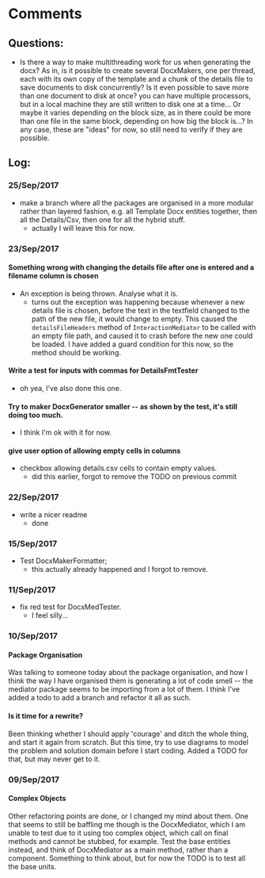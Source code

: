 Comments
========

Questions:
----------
- Is there a way to make multithreading work for us when generating the docx?
  As in, is it possible to create several DocxMakers, one per thread, each with
  its own copy of the template and a chunk of the details file to save
  documents to disk concurrently? Is it even possible to save more than one
  document to disk at once? you can have multiple processors, but in a local
  machine they are still written to disk one at a time... Or maybe it varies
  depending on the block size, as in there could be more than one file in the
  same block, depending on how big the block is...? In any case, these are
  "ideas" for now, so still need to verify if they are possible.


Log:
----

### 25/Sep/2017
- make a branch where all the packages are organised in a more modular rather
  than layered fashion, e.g. all Template Docx entities together, then all the
  Details/Csv, then one for all the hybrid stuff.
  - actually I will leave this for now.



### 23/Sep/2017
#### Something wrong with changing the details file after one is entered and a filename column is chosen
- An exception is being thrown. Analyse what it is.
  - turns out the exception was happening because whenever a new details file
    is chosen, before the text in the textfield changed to the path of the new
    file, it would change to empty. This caused the `detailsFileHeaders` method
    of `InteractionMediator` to be called with an empty file path, and caused
    it to crash before the new one could be loaded. I have added a guard
    condition for this now, so the method should be working.

#### Write a test for inputs with commas for DetailsFmtTester
- oh yea, I've also done this one.

#### Try to maker DocxGenerator smaller -- as shown by the test, it's still doing too much.
- I think I'm ok with it for now.

#### give user option of allowing empty cells in columns
- checkbox allowing details.csv cells to contain empty values.
  - did this earlier, forgot to remove the TODO on previous commit





### 22/Sep/2017
- write a nicer readme 
  - done


### 15/Sep/2017
- Test DocxMakerFormatter;
  - this actually already happened and I forgot to remove.


### 11/Sep/2017
- fix red test for DocxMedTester.
  - I feel silly...


### 10/Sep/2017
#### Package Organisation
Was talking to someone today about the package organisation, and how I think
the way I have organised them is generating a lot of code smell -- the mediator
package seems to be importing from a lot of them.  I think I've added a todo to
add a branch and refactor it all as such.

#### Is it time for a rewrite?
Been thinking whether I should apply 'courage' and ditch the whole thing, and
start it again from scratch. But this time, try to use diagrams to model the
problem and solution domain before I start coding. Added a TODO for that, but
may never get to it.


### 09/Sep/2017
#### Complex Objects
Other refactoring points are done, or I changed my mind about them. One that
seems to still be baffling me though is the DocxMediator, which I am unable to
test due to it using too complex object, which call on final methods and cannot
be stubbed, for example. Test the base entities instead, and think of
DocxMediator as a main method, rather than a component. Something to think
about, but for now the TODO is to test all the base units.
